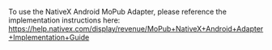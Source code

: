 To use the NativeX Android MoPub Adapter, please reference the implementation instructions here: https://help.nativex.com/display/revenue/MoPub+NativeX+Android+Adapter+Implementation+Guide
